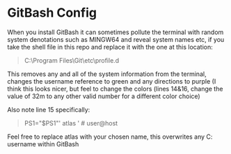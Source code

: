 # GitBash Config

When you install GitBash it can sometimes pollute the terminal with random system denotations such as MINGW64 and reveal system names etc, if you take the shell file in this repo and replace it with the one at this location:

> C:\Program Files\Git\etc\profile.d

This removes any and all of the system information from the terminal, changes the username reference to green and any directions to purple (I think this looks nicer, but feel to change the colors (lines 14&16, change the value of 32m to any other valid number for a different color choice)

Also note line 15 specifically:

> 	PS1="$PS1"' atlas '             # user@host<space>
  
  Feel free to replace atlas with your chosen name, this overwrites any C: username within GitBash
